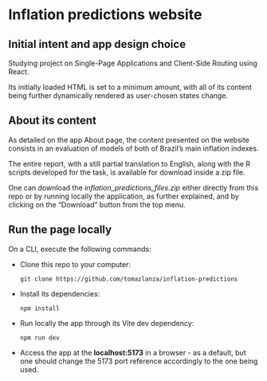 
# Inflation predictions website

## Initial intent and app design choice

Studying project on Single-Page Applications and Client-Side Routing using React. 

Its initially loaded HTML is set to a minimum amount, with all of its content being further dynamically rendered as user-chosen states change.

## About its content

As detailed on the app About page, the content presented on the website consists in an evaluation of models of both of Brazil’s main inflation indexes. 

The entire report, with a still partial translation to English, along with the R scripts developed for the task, is available for download inside a zip file.

One can download the *inflation_predictions_files.zip* either directly from this repo or by running locally the application, as further explained, and by clicking on the “Download” button from the top menu.

## Run the page locally

On a CLI, execute the following commands:

* Clone this repo to your computer:

  ``` git clone https://github.com/tomazlanza/inflation-predictions ```

* Install its dependencies:

  ``` npm install ```

* Run locally the app through its Vite dev dependency:

  ``` npm run dev ```

* Access the app at the **localhost:5173** in a browser - as a default, but one should change the 5173 port reference accordingly to the one being used.
